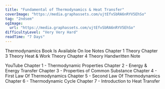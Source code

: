 ```yaml
---
title: "Fundamental of Thermodynamics & Heat Transfer"
coverImage: "https://media.graphassets.com/ujtEfvSbRA6nRYV5EhSo"
tag: "2ndsem"
ogImage:
  url: "https://media.graphassets.com/ujtEfvSbRA6nRYV5EhSo"
difficultyLevel: "Very Very Hard"
readTime: "7 Days"
---
```


<!-- @format -->

Thermodynamics Book Is Available On Ioe Notes
Chapter 1 Theory
Chapter 3 Theory
Heat & Work Theory
Chapter 4 Theory
Handwritten Note

YouTube
Chapter 1 - Thermodynamic Properties
Chapter 2 - Energy & Energy Transfer
Chapter 3 - Properties of Common Substance
Chapter 4 - First Law Of Thermodynamics
Chapter 5 - Second Law Of Thermodynamics
Chapter 6 - Thermodynamic Cycle
Chapter 7 - Introduction to Heat Transfer
